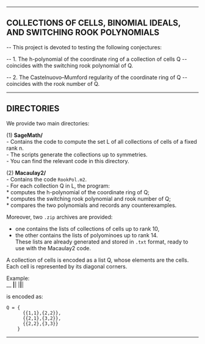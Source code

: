 ---------------------------------------------------------------------------------------------------
 COLLECTIONS OF CELLS, BINOMIAL IDEALS, AND SWITCHING ROOK POLYNOMIALS
---------------------------------------------------------------------------------------------------

-- This project is devoted to testing the following conjectures:

--   1. The h-polynomial of the coordinate ring of a collection of cells Q 
--      coincides with the switching rook polynomial of Q.

--   2. The Castelnuovo–Mumford regularity of the coordinate ring of Q 
--      coincides with the rook number of Q.

---------------------------------------------------------------------------------------------------
 DIRECTORIES
---------------------------------------------------------------------------------------------------

We provide two main directories:

(1) **SageMath/**  
    - Contains the code to compute the set L of all collections of cells of a fixed rank n.  
    - The scripts generate the collections up to symmetries.  
    - You can find the relevant code in this directory.

(2) **Macaulay2/**  
    - Contains the code `RookPol.m2`.  
    - For each collection Q in L, the program:  
        * computes the h-polynomial of the coordinate ring of Q;  
        * computes the switching rook polynomial and rook number of Q;  
        * compares the two polynomials and records any counterexamples.

Moreover, two `.zip` archives are provided:  
- one contains the lists of collections of cells up to rank 10,  
- the other contains the lists of polyominoes up to rank 14.  
These lists are already generated and stored in `.txt` format, ready to use with the Macaulay2 code.  

A collection of cells is encoded as a list Q, whose elements are the cells.  
Each cell is represented by its diagonal corners.  

Example:  
        __
     __|__|
    |__|__|

is encoded as:

    Q = {
          {{1,1},{2,2}},
          {{2,1},{3,2}},
          {{2,2},{3,3}}
        }

---------------------------------------------------------------------------------------------------
